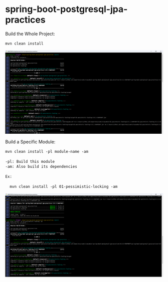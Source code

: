 # spring-boot-postgresql-jpa-practices

Build the Whole Project:

    mvn clean install
	
![alt text](./screen-shots/01-build-whole-proj.png)
	
Build a Specific Module:

	mvn clean install -pl module-name -am

	-pl: Build this module
	-am: Also build its dependencies

	Ex:

	  mvn clean install -pl 01-pessimistic-locking -am

![alt text](./screen-shots/02-build-module-proj.png)